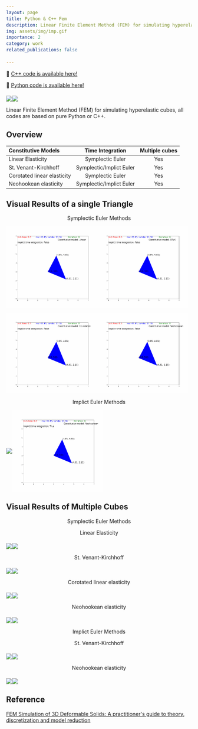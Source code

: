 ```yaml
---
layout: page
title: Python & C++ Fem
description: Linear Finite Element Method (FEM) for simulating hyperelastic cubes
img: assets/img/imp.gif
importance: 2
category: work
related_publications: false

---
```

&#x1F4C2; [C++ code is available here!](https://github.com/Yuxing-Wang-THU/FEM)<br />

&#x1F4C2; [Python code is available here!](https://github.com/Yuxing-Wang-THU/PythonFem)<br />

<img src="assets/img/Multiple_2D_Neohookean_implicit_False_bend_8.gif" div align=middle width = "49%" /><img src="assets/img/Multiple_2D_Neohookean_implicit_False_fall_8.gif" div align=middle width = "49%" />

Linear Finite Element Method (FEM) for simulating hyperelastic cubes, all codes are based on pure Python or C++.

## Overview 

| Constitutive Models |  Time Integration | Multiple cubes  | 
| :------------- | :----------: | :----------: | 
| Linear Elasticity           |    Symplectic Euler   |  Yes  |
| St. Venant-Kirchhoff        |    Symplectic/Implict Euler   | Yes  |
| Corotated linear elasticity |    Symplectic Euler   |  Yes  |
| Neohookean elasticity       |    Symplectic/Implict Euler   |  Yes |

## Visual Results of a single Triangle
<p align="center">Symplectic Euler Methods</p>

<img src="assets/img/single_2D_Linear_implicit_False.gif" div align=middle width = "49%" /><img src="assets/img/single_2D_STVK_implicit_False.gif" div align=middle width = "49%" />

<img src="assets/img/single_2D_Co-rotated_implicit_False.gif" div align=middle width = "49%" /><img src="assets/img/single_2D_Neohookean_implicit_False.gif" div align=middle width = "49%" />

<p align="center">Implict Euler Methods</p>

<img src="assets/img/single_2D_STVK_implicit_True.gif" div align=middle width = "49%" /><img src="assets/img/single_2D_Neohookean_implicit_True.gif" div align=middle width = "49%" />


## Visual Results of Multiple Cubes
<p align="center"> Symplectic Euler Methods </p>

<p align="center"> Linear Elasticity </p>

<img src="assets/img/Multiple_2D_Linear_implicit_False_bend_8.gif" div align=middle width = "49%" /><img src="assets/img/Multiple_2D_Linear_implicit_False_fall_8.gif" div align=middle width = "49%" />

<p align="center"> St. Venant-Kirchhoff </p>

<img src="assets/img/Multiple_2D_STVK_implicit_False_bend_8.gif" div align=middle width = "49%" /><img src="assets/img/Multiple_2D_STVK_implicit_False_fall_8.gif" div align=middle width = "49%" />

<p align="center"> Corotated linear elasticity </p>

<img src="assets/img/Multiple_2D_Co-rotated_implicit_False_bend_8.gif" div align=middle width = "49%" /><img src="assets/img/Multiple_2D_Co-rotated_implicit_False_fall_8.gif" div align=middle width = "49%" />

<p align="center"> Neohookean elasticity </p>

<img src="assets/img/Multiple_2D_Neohookean_implicit_False_bend_8.gif" div align=middle width = "49%" /><img src="assets/img/Multiple_2D_Neohookean_implicit_False_fall_8.gif" div align=middle width = "49%" />

<p align="center"> Implict Euler Methods </p>

<p align="center"> St. Venant-Kirchhoff </p>

<img src="assets/img/Multiple_2D_STVK_implicit_True_bend_8.gif" div align=middle width = "49%" /><img src="assets/img/Multiple_2D_STVK_implicit_True_fall_8.gif" div align=middle width = "49%" />

<p align="center"> Neohookean elasticity </p>

<img src="assets/img/Multiple_2D_Neohookean_implicit_True_bend_8_inv.gif" div align=middle width = "49%" /><img src="assets/img/Multiple_2D_Neohookean_implicit_True_fall_8.gif" div align=middle width = "49%" />


## Reference
[FEM Simulation of 3D Deformable Solids: A practitioner's guide to theory, discretization and model reduction](http://viterbi-web.usc.edu/~jbarbic/femdefo/)